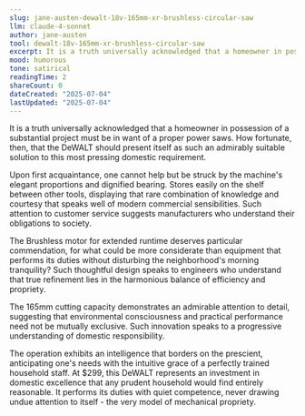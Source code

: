 ```yaml
---
slug: jane-austen-dewalt-18v-165mm-xr-brushless-circular-saw
llm: claude-4-sonnet
author: jane-austen
tool: dewalt-18v-165mm-xr-brushless-circular-saw
excerpt: It is a truth universally acknowledged that a homeowner in possession of a substantial project must be in want of a proper power saws.
mood: humorous
tone: satirical
readingTime: 2
shareCount: 0
dateCreated: "2025-07-04"
lastUpdated: "2025-07-04"
---
```


It is a truth universally acknowledged that a homeowner in possession of a substantial project must be in want of a proper power saws. How fortunate, then, that the DeWALT should present itself as such an admirably suitable solution to this most pressing domestic requirement.

Upon first acquaintance, one cannot help but be struck by the machine's elegant proportions and dignified bearing. Stores easily on the shelf between other tools, displaying that rare combination of knowledge and courtesy that speaks well of modern commercial sensibilities. Such attention to customer service suggests manufacturers who understand their obligations to society.

The Brushless motor for extended runtime deserves particular commendation, for what could be more considerate than equipment that performs its duties without disturbing the neighborhood's morning tranquility? Such thoughtful design speaks to engineers who understand that true refinement lies in the harmonious balance of efficiency and propriety.

The 165mm cutting capacity demonstrates an admirable attention to detail, suggesting that environmental consciousness and practical performance need not be mutually exclusive. Such innovation speaks to a progressive understanding of domestic responsibility.

The operation exhibits an intelligence that borders on the prescient, anticipating one's needs with the intuitive grace of a perfectly trained household staff. At $299, this DeWALT represents an investment in domestic excellence that any prudent household would find entirely reasonable. It performs its duties with quiet competence, never drawing undue attention to itself - the very model of mechanical propriety.
